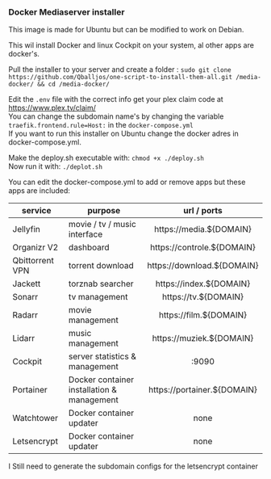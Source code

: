 ### Docker Mediaserver installer

This image is made for Ubuntu but can be modified to work on Debian.

This wil install Docker and linux Cockpit on your system, al other apps are docker's.

Pull the installer to your server and create a folder :
`sudo git clone https://github.com/Qballjos/one-script-to-install-them-all.git /media-docker/ && cd /media-docker/`


Edit the `.env` file with the correct info  get your plex claim code at https://www.plex.tv/claim/  
You can change the subdomain name's by changing the variable `traefik.frontend.rule=Host:` in the `docker-compose.yml`  
If you want to run this installer on Ubuntu change the docker adres in docker-compose.yml.

Make the deploy.sh executable with: `chmod +x ./deploy.sh`   
Now run it with: `./deplot.sh`

You can edit the docker-compose.yml to add or remove apps but these apps are included:

| service | purpose | url / ports |
| ------- | ------- | :---------: |
| Jellyfin | movie / tv / music interface | https://media.${DOMAIN}  |
| Organizr V2 | dashboard | https://controle.${DOMAIN} |
| Qbittorrent VPN | torrent download | https://download.${DOMAIN} |
| Jackett | torznab searcher | https://index.${DOMAIN} |
| Sonarr | tv management | https://tv.${DOMAIN} |
| Radarr | movie management | https://film.${DOMAIN} |
| Lidarr | music management | https://muziek.${DOMAIN} |
| Cockpit | server statistics & management | :9090 |
| Portainer | Docker container installation & management | https://portainer.${DOMAIN} |
| Watchtower | Docker container updater | none |
| Letsencrypt | Docker container updater | none |

I Still need to generate the subdomain configs for the letsencrypt container

